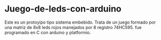 # Juego-de-leds-con-arduino
Este es un protoyipo tipo sistema embebido. Trata de un juego formado por una matriz de 8x8 leds rojos manejados por 8 registro 74HC595. fue programado en C con arduino y platformio.
